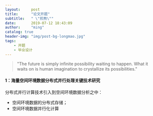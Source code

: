 ```yaml
---
layout:     post
title:      "论文开题"
subtitle:   " \"煎熬\""
date:       2019-07-12 18:43:09
author:     "ming"
catalog: true
header-img: "img/post-bg-longmao.jpg"
tags:
    - 开题
    - 毕业设计
---
```


> "The future is simply infinite possibility waiting to happen. What it waits on is human imagination to crystallize its possibilities."

#### 1：海量空间环境数据分布式并行处理关键技术研究

分布式并行计算技术引入到空间环境数据分析之中：
- 空间环境数据的分布式存储；
- 空间环境数据并行化计算